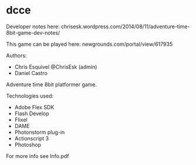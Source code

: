 dcce
====

Developer notes here: chrisesk.wordpress.com/2014/08/11/adventure-time-8bit-game-dev-notes/

This game can be played here: newgrounds.com/portal/view/617935

Authors: 
- Chris Esquivel @ChrisEsk (admin)
- Daniel Castro

Adventure time 8bit platformer game.

Technologies used:
- Adobe Flex SDK
- Flash Develop
- Flixel
- DAME
- Photonstorm plug-in
- Actionscript 3
- Photoshop

For more info see Info.pdf
